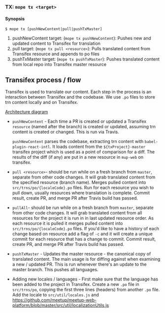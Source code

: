 ### TX: `mope tx <target>`

#### Synopsis

```
$ mope tx [pushNewContent|pull|pushTxMaster]
```

1. pushNewContent target: (`mope tx pushNewContent`): 
   Pushes new and updated content to Transifex for translation
2. pull target: (`mope tx pull <resource>`):
   Pulls translated content from Transifex resource and appends to po files
3. pushTxMaster target: (`mope tx pushTxMaster`):
   Pushes translated content from local repo into Transifex master resource

## Transifex process / flow

Transifex is used to translate our content. Each step in the process is an
interaction between Transifex and the codebase. We use `.po` files to store trn
content locally and on Transifex.

[Architecture diagram](https://docs.google.com/presentation/d/1Q_kxUANKaE0fkPZtP5LoneUsTtbJzsM7HBfwXCKM2zU/edit#slide=id.p)

- `pushNewContent` - Each time a PR is created or updated a Transifex `resource`
  (named after the branch) is created or updated, assuming trn content is
  created or changed. This is run via Travis.

  `pushNewContent` parses the codebase, extracting trn content with
  `babel-plugin-react-intl`. It loads content from the `${txProject}-master`
  transifex project which is used as a point of comparison for a diff. The
  results of the diff (if any) are put in a new resource in `mup-web` on transifex.

- `pull <resource>`- should be run while on a fresh branch from `master`, separate from other
  code changes. It will grab translated content from the specified resource (branch
  name). Merges pulled content into `src/trns/po/{localeCode}.po` files. Run for each
  resource you wish to pull down, usually resources where translation is complete.
  Commit result, create PR, and merge PR after Travis build has passed.

- `pullAll`- should be run while on a fresh branch from `master`, separate from other
  code changes. It will grab translated content from all resources for the project it is run in in last updated resource order. As each resource it is pulled it merges pulled content into `src/trns/po/{localeCode}.po` files. If you'd like to have a history of each change
  based on resource add a flag of `-c` and it will create a unique commit for each resource
  that has a change to commit.
  Commit result, create PR, and merge PR after Travis build has passed.

- `pushTxMaster` - Updates the master resource - the canonical copy of translated 
  content. The main usage is for diffing against when examining a new / updated PR.
  This is run whenever there's an update to the master branch. This pushes all
  languages.

- Adding new locales / languages - First make sure that the language has been added to
  the project in Transifex. Create a new `.po` file in `src/trns/po`, copying
  the first three lines (headers) from another `.po` file. Add the locale to
  `src/util/locales.js` and https://github.com/meetup/meetup-web-platform/blob/master/src/util/localizationUtils.js
